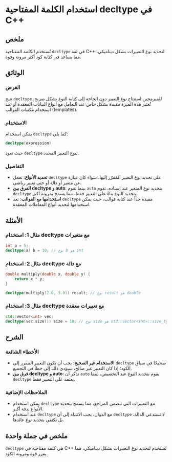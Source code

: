 <!--
Meta Description: # استخدام الكلمة المفتاحية decltype في C++ ## ملخص تُستخدم الكلمة المفتاحية `decltype` في لغة C++ لتحديد نوع التعبيرات بشكل ديناميكي، مما يساعد في كتا...
Meta Keywords: decltype, نوع, استخدام, التعبير, عند
-->

# استخدام الكلمة المفتاحية decltype في C++

## ملخص
تُستخدم الكلمة المفتاحية `decltype` في لغة C++ لتحديد نوع التعبيرات بشكل ديناميكي، مما يساعد في كتابة كود أكثر مرونة وقوة.

## الوثائق
### الغرض
تتيح `decltype` للمبرمجين استنتاج نوع التعبير دون الحاجة إلى كتابة النوع بشكل صريح. تُعتبر هذه الميزة مفيدة بشكل خاص عند التعامل مع أنواع البيانات المعقدة أو عند استخدام مكتبات القوالب (templates).

### الاستخدام
يمكن استخدام `decltype` كما يلي:
```cpp
decltype(expression)
```
حيث تعود `decltype` بنوع التعبير المحدد. 

### التفاصيل
- **تحديد الأنواع**: تعمل `decltype` على تحديد نوع التعبير المُمرّر إليها، سواء كان عبارة عن متغير أو دالة أو حتى تعبير رياضي.
- **الفرق بين decltype و auto**: بينما تقوم `auto` بتحديد نوع المتغير عند إسناده، تقوم `decltype` بتحديد النوع بناءً على التعبير فقط، مما يسمح بمرونة أكبر.
- **استخدامها مع القوالب**: تعد `decltype` مفيدة جداً عند كتابة قوالب، حيث يمكن استخدامها لتحديد أنواع المعاملات المعقدة.

## الأمثلة
### مثال 1: استخدام decltype مع متغيرات
```cpp
int a = 5;
decltype(a) b = 10; // نوع b هو int
```

### مثال 2: استخدام decltype مع دالة
```cpp
double multiply(double x, double y) {
    return x * y;
}

decltype(multiply(2.0, 3.0)) result; // نوع result هو double
```

### مثال 3: استخدام decltype مع تعبيرات معقدة
```cpp
std::vector<int> vec;
decltype(vec.size()) size = 10; // نوع size هو std::vector<int>::size_type
```

## الشرح
### الأخطاء الشائعة
- **الاستخدام غير الصحيح**: يجب أن يكون التعبير الممرر إلى `decltype` صحيحًا في سياق الكود؛ إذا كان التعبير غير صالح، سيؤدي ذلك إلى خطأ في التجميع.
- **فرق بين decltype و auto**: تذكر أن `auto` يقوم بتحديد النوع عند التخصيص، بينما `decltype` يعتمد على التعبير فقط.

### الملاحظات الإضافية
- يمكن استخدام `decltype` مع التعبيرات التي تتضمن المراجع، مما يسمح بتحديد الأنواع بدقة أكبر.
- عند استخدام `decltype` مع الدوال، يجب الانتباه إلى أن `decltype` لا تستدعي الدالة، بل تكتفي بتحديد نوع عائدها.

## ملخص في جملة واحدة
`decltype` هي كلمة مفتاحية في C++ تُستخدم لتحديد نوع التعبيرات بشكل ديناميكي، مما يعزز قوة ومرونة الكود.